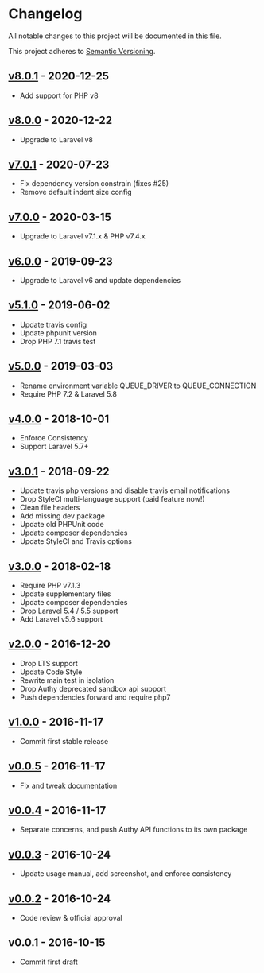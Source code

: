 # Changelog

All notable changes to this project will be documented in this file.

This project adheres to [Semantic Versioning](CONTRIBUTING.md).


## [v8.0.1] - 2020-12-25
- Add support for PHP v8

## [v8.0.0] - 2020-12-22
- Upgrade to Laravel v8

## [v7.0.1] - 2020-07-23
- Fix dependency version constrain (fixes #25)
- Remove default indent size config

## [v7.0.0] - 2020-03-15
- Upgrade to Laravel v7.1.x & PHP v7.4.x

## [v6.0.0] - 2019-09-23
- Upgrade to Laravel v6 and update dependencies

## [v5.1.0] - 2019-06-02
- Update travis config
- Update phpunit version
- Drop PHP 7.1 travis test

## [v5.0.0] - 2019-03-03
- Rename environment variable QUEUE_DRIVER to QUEUE_CONNECTION
- Require PHP 7.2 & Laravel 5.8

## [v4.0.0] - 2018-10-01
- Enforce Consistency
- Support Laravel 5.7+

## [v3.0.1] - 2018-09-22
- Update travis php versions and disable travis email notifications
- Drop StyleCI multi-language support (paid feature now!)
- Clean file headers
- Add missing dev package
- Update old PHPUnit code
- Update composer dependencies
- Update StyleCI and Travis options

## [v3.0.0] - 2018-02-18
- Require PHP v7.1.3
- Update supplementary files
- Update composer dependencies
- Drop Laravel 5.4 / 5.5 support
- Add Laravel v5.6 support

## [v2.0.0] - 2016-12-20
- Drop LTS support
- Update Code Style
- Rewrite main test in isolation
- Drop Authy deprecated sandbox api support
- Push dependencies forward and require php7

## [v1.0.0] - 2016-11-17
- Commit first stable release

## [v0.0.5] - 2016-11-17
- Fix and tweak documentation

## [v0.0.4] - 2016-11-17
- Separate concerns, and push Authy API functions to its own package

## [v0.0.3] - 2016-10-24
- Update usage manual, add screenshot, and enforce consistency

## [v0.0.2] - 2016-10-24
- Code review & official approval

## v0.0.1 - 2016-10-15
- Commit first draft

[v8.0.1]: https://github.com/laravel-notification-channels/authy/compare/v8.0.0...v8.0.1
[v8.0.0]: https://github.com/laravel-notification-channels/authy/compare/v7.0.1...v8.0.0
[v7.0.1]: https://github.com/laravel-notification-channels/authy/compare/v7.0.0...v7.0.1
[v7.0.0]: https://github.com/laravel-notification-channels/authy/compare/v6.0.0...v7.0.0
[v6.0.0]: https://github.com/laravel-notification-channels/authy/compare/v5.1.0...v6.0.0
[v5.1.0]: https://github.com/laravel-notification-channels/authy/compare/v5.0.0...v5.1.0
[v5.0.0]: https://github.com/laravel-notification-channels/authy/compare/v4.0.0...v5.0.0
[v4.0.0]: https://github.com/laravel-notification-channels/authy/compare/v3.0.1...v4.0.0
[v3.0.1]: https://github.com/laravel-notification-channels/authy/compare/v3.0.0...v3.0.1
[v3.0.0]: https://github.com/laravel-notification-channels/authy/compare/v2.0.0...v3.0.0
[v2.0.0]: https://github.com/laravel-notification-channels/authy/compare/v1.0.0...v2.0.0
[v1.0.0]: https://github.com/laravel-notification-channels/authy/compare/v0.0.5...v1.0.0
[v0.0.5]: https://github.com/laravel-notification-channels/authy/compare/v0.0.4...v0.0.5
[v0.0.4]: https://github.com/laravel-notification-channels/authy/compare/v0.0.3...v0.0.4
[v0.0.3]: https://github.com/laravel-notification-channels/authy/compare/v0.0.2...v0.0.3
[v0.0.2]: https://github.com/laravel-notification-channels/authy/compare/v0.0.1...v0.0.2
